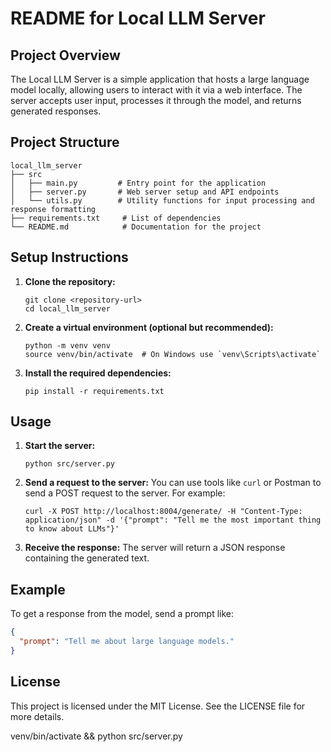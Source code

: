 # README for Local LLM Server

## Project Overview
The Local LLM Server is a simple application that hosts a large language model locally, allowing users to interact with it via a web interface. The server accepts user input, processes it through the model, and returns generated responses.

## Project Structure
```
local_llm_server
├── src
│   ├── main.py         # Entry point for the application
│   ├── server.py       # Web server setup and API endpoints
│   └── utils.py        # Utility functions for input processing and response formatting
├── requirements.txt     # List of dependencies
└── README.md            # Documentation for the project
```

## Setup Instructions
1. **Clone the repository:**
   ```
   git clone <repository-url>
   cd local_llm_server
   ```

2. **Create a virtual environment (optional but recommended):**
   ```
   python -m venv venv
   source venv/bin/activate  # On Windows use `venv\Scripts\activate`
   ```

3. **Install the required dependencies:**
   ```
   pip install -r requirements.txt
   ```

## Usage
1. **Start the server:**
   ```
   python src/server.py
   ```

2. **Send a request to the server:**
   You can use tools like `curl` or Postman to send a POST request to the server. For example:
   ```
   curl -X POST http://localhost:8004/generate/ -H "Content-Type: application/json" -d '{"prompt": "Tell me the most important thing to know about LLMs"}'
   ```

3. **Receive the response:**
   The server will return a JSON response containing the generated text.

## Example
To get a response from the model, send a prompt like:
```json
{
  "prompt": "Tell me about large language models."
}
```

## License
This project is licensed under the MIT License. See the LICENSE file for more details.

venv/bin/activate && python src/server.py